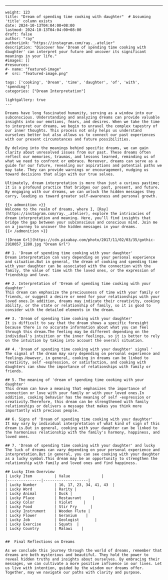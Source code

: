 ---
    weight: 123
    title: "Dream of spending time cooking with daughter"  # Assuming 'title' column exists
    date: 2024-10-13T04:04:00+08:00
    lastmod: 2024-10-13T04:04:00+08:00
    draft: false
    author: "ray"
    authorLink: "https://instagram.com/ray._.atelier"
    description: "Discover how 'Dream of spending time cooking with daughter' can interpret your future and uncover its significant meanings in your life."
    #images: []
    #resources:
    #- name: "featured-image"
    #  src: "featured-image.png"
    
    tags: ['cooking', 'Dream', 'time', 'daughter', 'of', 'with', 'spending']
    categories: ["Dream Interpretation"]
    
    lightgallery: true
    ---
    
    Dreams have long fascinated humanity, serving as a window into our subconscious. Understanding and analyzing dreams can provide valuable insights into our emotions, fears, and desires. When we take the time to interpret our dreams, we begin to unravel the complex tapestry of our inner thoughts. This process not only helps us understand ourselves better but also allows us to connect our past experiences with our present circumstances and future possibilities.
    
    By delving into the meanings behind specific dreams, we can gain clarity about unresolved issues from our past. These dreams often reflect our memories, traumas, and lessons learned, reminding us of what we need to confront or embrace. Moreover, dreams can serve as a guide for our future, revealing our aspirations and potential paths we may take. They can provide warnings or encouragement, nudging us toward decisions that align with our true selves.
    
    Ultimately, dream interpretation is more than just a curious pastime; it is a profound practice that bridges our past, present, and future. By engaging with our dreams, we can unlock the hidden messages they carry, leading us toward greater self-awareness and personal growth.
    
    {{< admonition >}}
    Welcome to the realm of dreams, where I, [Ray](https://instagram.com/ray._.atelier), explore the intricacies of dream interpretation and meaning. Here, you’ll find insights that bridge the gap between your subconscious and conscious mind. Join me on a journey to uncover the hidden messages in your dreams.
    {{< /admonition >}}
    
    ![Dream Grl](https://cdn.pixabay.com/photo/2017/11/02/03/35/gothic-2910057_1280.jpg "Dream Grl")
    
    ## 1. 'Dream of spending time cooking with your daughter'
    Dream interpretation can vary depending on your personal experience and situation.But in general, the dream of cooking and spending time with your daughter can be associated with the connection with the family, the value of time with the loved ones, or the expression of friendship and love.
    
    ## 2. Interpretation of 'Dream of spending time cooking with your daughter'
    This dream can emphasize the preciousness of time with your family or friends, or suggest a desire or need for your relationships with your loved ones.In addition, dreams may indicate their creativity, cooking ability, or the state or relationship of family, so it is good to consider with the detailed elements in the dream.
    
    ## 3. 'Dream of spending time cooking with your daughter'
    It is difficult to say that the dream shows a specific foresight because there is no accurate information about what you can feel through this dream.The feeling may be different depending on the individual's intuition or the inner feelings, so it is better to rely on the intuition by taking into account the overall situation.
    
    ## 4. 'Dream of spending time cooking with your daughter' signal '
    The signal of the dream may vary depending on personal experience and feelings.However, in general, cooking in dreams can be linked to creativity, self -expression, or satisfaction, and cooking with daughters can show the importance of relationships with family or friends.
    
    ## 5. The meaning of 'dream of spending time cooking with your daughter'
    This dream can have a meaning that emphasizes the importance of connection or love with your family or with your loved ones.In addition, cooking behavior has the meaning of self -expression or creativity.Therefore, this dream can be strengthened with family relationships or delivers a message that makes you think more importantly with precious people.
    
    ## 6. Signs of 'Dream of spending time cooking with your daughter'
    It may vary by individual interpretation of what kind of sign of this dream is.But in general, cooking with your daughter can be linked to the harmonious relationship with the family's harmony, happiness, and loved ones.
    
    ## 7. 'Dream of spending time cooking with your daughter' and lucky
    The luck of dreams can vary depending on your personal experience and interpretation.But in general, you can see cooking with your daughter as a lucky symbol.This dream may be an opportunity to strengthen the relationship with family and loved ones and find happiness.
    
    ## Lucky Item Overview
    | Lucky Item          | Value              |
    |---------------|--------------------|
    | Lucky Number        | 16, 17, 23, 34, 41, 43  |
    | Lucky Word          | Rarity |
    | Lucky Animal        | Duck |
    | Lucky Place         | Restaurant     |
    | Lucky Color         | Violet     |
    | Lucky Food          | Stir Fry      |
    | Lucky Instrument    | Wooden Flute |
    | Lucky Flower        | Geranium    |
    | Lucky Job           | Geologist       |
    | Lucky Exercise      | Squats  |
    | Lucky Country       | Malawi    |
    
    
    ##  Final Reflections on Dreams
    
    As we conclude this journey through the world of dreams, remember that dreams are both mysterious and beautiful. They hold the power to reveal hidden truths and insights about ourselves. By embracing their messages, we can cultivate a more positive influence in our lives. Let us live with intention, guided by the wisdom our dreams offer. Together, may we navigate our paths with clarity and purpose.
    